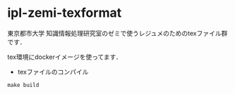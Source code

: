 # ipl-zemi-texformat

東京都市大学 知識情報処理研究室のゼミで使うレジュメのためのtexファイル群です．

tex環境にdockerイメージを使ってます．

- texファイルのコンパイル

```
make build
```

